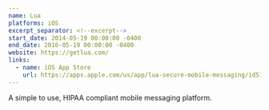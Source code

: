 ```yaml
---
name: Lua
platforms: iOS
excerpt_separator: <!--excerpt-->
start_date: 2014-05-19 00:00:00 -0400
end_date: 2016-05-19 00:00:00 -0400
website: https://getlua.com/
links:
  - name: iOS App Store
    url: https://apps.apple.com/us/app/lua-secure-mobile-messaging/id519581506
---
```


A simple to use, HIPAA compliant mobile messaging platform.
